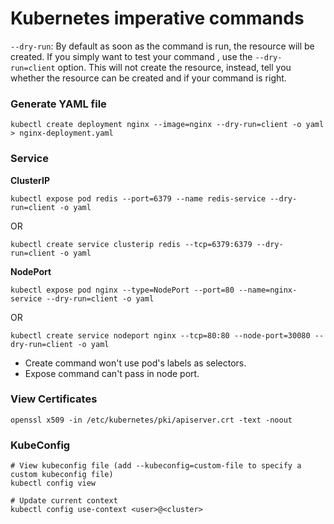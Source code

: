 # Kubernetes imperative commands

``--dry-run``: By default as soon as the command is run, the resource will be created. If you simply want to test your command , use the ``--dry-run=client`` option. This will not create the resource, instead, tell you whether the resource can be created and if your command is right.

### Generate YAML file

```
kubectl create deployment nginx --image=nginx --dry-run=client -o yaml > nginx-deployment.yaml
```

### Service

**ClusterIP**

```
kubectl expose pod redis --port=6379 --name redis-service --dry-run=client -o yaml
```

OR

```
kubectl create service clusterip redis --tcp=6379:6379 --dry-run=client -o yaml
```

**NodePort**

```
kubectl expose pod nginx --type=NodePort --port=80 --name=nginx-service --dry-run=client -o yaml
```

OR

```
kubectl create service nodeport nginx --tcp=80:80 --node-port=30080 --dry-run=client -o yaml
```

- Create command won't use pod's labels as selectors.
- Expose command can't pass in node port.

### View Certificates

```
openssl x509 -in /etc/kubernetes/pki/apiserver.crt -text -noout
```

### KubeConfig

```
# View kubeconfig file (add --kubeconfig=custom-file to specify a custom kubeconfig file)
kubectl config view

# Update current context
kubectl config use-context <user>@<cluster>
```